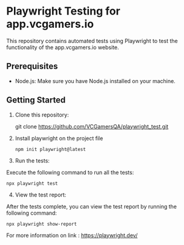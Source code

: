 # Playwright Testing for app.vcgamers.io

This repository contains automated tests using Playwright to test the functionality of the app.vcgamers.io website.

## Prerequisites

- Node.js: Make sure you have Node.js installed on your machine.

## Getting Started

1. Clone this repository:

   git clone https://github.com/VCGamersQA/playwright_test.git

2. Install playwright on the project file

       npm init playwright@latest
    
3. Run the tests:

Execute the following command to run all the tests:

    npx playwright test

4. View the test report:

After the tests complete, you can view the test report by running the following command:

    npx playwright show-report

For more information on link : https://playwright.dev/
